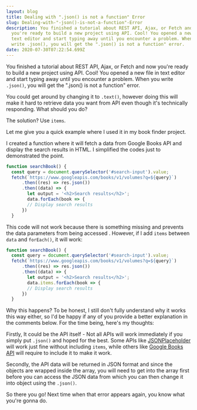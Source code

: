 ```yaml
---
layout: blog
title: Dealing with ".json() is not a function" Error
slug: Dealing-with-"-json()-is-not-a-function"-Error
description: You finished a tutorial about REST API, Ajax, or Fetch and now
  you're ready to build a new project using API. Cool! You opened a new file in
  text editor and start typing away until you encounter a problem. When you
  write .json(), you will get the ".json() is not a function" error.
date: 2020-07-30T07:22:54.699Z
---
```

You finished a tutorial about REST API, Ajax, or Fetch and now you're ready to build a new project using API. Cool! You opened a new file in text editor and start typing away until you encounter a problem. When you write <code>.json()</code>, you will get the ".json() is not a function" error.

You could get around by changing it to <code>.text()</code>, however doing this will make it hard to retrieve data you want from API even though it's technically responding. What should you do?

The solution? Use <code>items</code>.

Let me give you a quick example where I used it in my book finder project.

I created a function where it will fetch a data from Google Books API and display the search results in HTML. I simplified the codes just to demonstrated the point.

```javascript
function searchBook() {
  const query = document.querySelector('#search-input').value;
  fetch(`https://www.googleapis.com/books/v1/volumes?q=${query}`)
      .then((res) => res.json())
      .then((data) => {
        let output = '<h2>Search results</h2>';
        data.forEach(book => {
        // Display search results
      })
  }
```
This code will not work because there is something missing and prevents the data parameters from being accessed . However, if I add <code>items</code> between <code>data</code> and <code>forEach()</code>, it will work:

```javascript
function searchBook() {
  const query = document.querySelector('#search-input').value;
  fetch(`https://www.googleapis.com/books/v1/volumes?q=${query}`)
      .then((res) => res.json())
      .then((data) => {
        let output = '<h2>Search results</h2>';
        data.items.forEach(book => {
        // Display search results
      })
  }
```

Why this happens? To be honest, I still don't fully understand why it works this way either, so I'd be happy if any of you provide a better explanation in the comments below. For the time being, here's my thoughts:

Firstly, It could be the API itself - Not all APIs will work immediately if you simply put <code>.json()</code> and hoped for the best. Some APIs like [JSONPlaceholder](https://jsonplaceholder.typicode.com/) will work just fine without including <code>items</code>, while others like [Google Books API](https://developers.google.com/books) will require to include it to make it work.

Secondly, the API data will be returned in JSON format and since the objects are wrapped inside the array, you will need to get into the array first before you can access the JSON data from which you can then change it into object using the <code>.json()</code>.

So there you go! Next time when that error appears again, you know what you're gonna do.